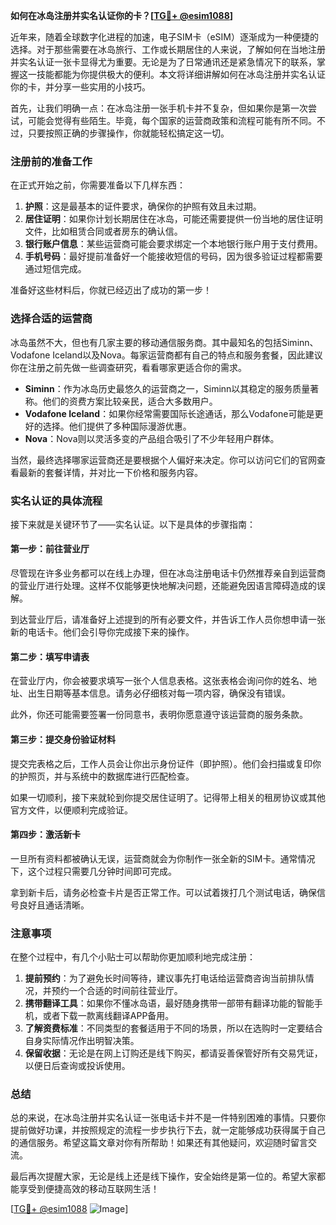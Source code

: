 **如何在冰岛注册并实名认证你的卡？[[TG💪+ @esim1088](https://t.me/s/esim1088)]**

近年来，随着全球数字化进程的加速，电子SIM卡（eSIM）逐渐成为一种便捷的选择。对于那些需要在冰岛旅行、工作或长期居住的人来说，了解如何在当地注册并实名认证一张卡显得尤为重要。无论是为了日常通讯还是紧急情况下的联系，掌握这一技能都能为你提供极大的便利。本文将详细讲解如何在冰岛注册并实名认证你的卡，并分享一些实用的小技巧。

首先，让我们明确一点：在冰岛注册一张手机卡并不复杂，但如果你是第一次尝试，可能会觉得有些陌生。毕竟，每个国家的运营商政策和流程可能有所不同。不过，只要按照正确的步骤操作，你就能轻松搞定这一切。

### 注册前的准备工作

在正式开始之前，你需要准备以下几样东西：

1. **护照**：这是最基本的证件要求，确保你的护照有效且未过期。
2. **居住证明**：如果你计划长期居住在冰岛，可能还需要提供一份当地的居住证明文件，比如租赁合同或者房东的确认信。
3. **银行账户信息**：某些运营商可能会要求绑定一个本地银行账户用于支付费用。
4. **手机号码**：最好提前准备好一个能接收短信的号码，因为很多验证过程都需要通过短信完成。

准备好这些材料后，你就已经迈出了成功的第一步！

### 选择合适的运营商

冰岛虽然不大，但也有几家主要的移动通信服务商。其中最知名的包括Siminn、Vodafone Iceland以及Nova。每家运营商都有自己的特点和服务套餐，因此建议你在注册之前先做一些调查研究，看看哪家更适合你的需求。

- **Siminn**：作为冰岛历史最悠久的运营商之一，Siminn以其稳定的服务质量著称。他们的资费方案比较亲民，适合大多数用户。
- **Vodafone Iceland**：如果你经常需要国际长途通话，那么Vodafone可能是更好的选择。他们提供了多种国际漫游优惠。
- **Nova**：Nova则以灵活多变的产品组合吸引了不少年轻用户群体。

当然，最终选择哪家运营商还是要根据个人偏好来决定。你可以访问它们的官网查看最新的套餐详情，并对比一下价格和服务内容。

### 实名认证的具体流程

接下来就是关键环节了——实名认证。以下是具体的步骤指南：

#### 第一步：前往营业厅
尽管现在许多业务都可以在线上办理，但在冰岛注册电话卡仍然推荐亲自到运营商的营业厅进行处理。这样不仅能够更快地解决问题，还能避免因语言障碍造成的误解。

到达营业厅后，请准备好上述提到的所有必要文件，并告诉工作人员你想申请一张新的电话卡。他们会引导你完成接下来的操作。

#### 第二步：填写申请表
在营业厅内，你会被要求填写一张个人信息表格。这张表格会询问你的姓名、地址、出生日期等基本信息。请务必仔细核对每一项内容，确保没有错误。

此外，你还可能需要签署一份同意书，表明你愿意遵守该运营商的服务条款。

#### 第三步：提交身份验证材料
提交完表格之后，工作人员会让你出示身份证件（即护照）。他们会扫描或复印你的护照页，并与系统中的数据库进行匹配检查。

如果一切顺利，接下来就轮到你提交居住证明了。记得带上相关的租房协议或其他官方文件，以便顺利完成验证。

#### 第四步：激活新卡
一旦所有资料都被确认无误，运营商就会为你制作一张全新的SIM卡。通常情况下，这个过程只需要几分钟时间即可完成。

拿到新卡后，请务必检查卡片是否正常工作。可以试着拨打几个测试电话，确保信号良好且通话清晰。

### 注意事项

在整个过程中，有几个小贴士可以帮助你更加顺利地完成注册：

1. **提前预约**：为了避免长时间等待，建议事先打电话给运营商咨询当前排队情况，并预约一个合适的时间前往营业厅。
2. **携带翻译工具**：如果你不懂冰岛语，最好随身携带一部带有翻译功能的智能手机，或者下载一款离线翻译APP备用。
3. **了解资费标准**：不同类型的套餐适用于不同的场景，所以在选购时一定要结合自身实际情况作出明智决策。
4. **保留收据**：无论是在网上订购还是线下购买，都请妥善保管好所有交易凭证，以便日后查询或投诉使用。

### 总结

总的来说，在冰岛注册并实名认证一张电话卡并不是一件特别困难的事情。只要你提前做好功课，并按照规定的流程一步步执行下去，就一定能够成功获得属于自己的通信服务。希望这篇文章对你有所帮助！如果还有其他疑问，欢迎随时留言交流。

最后再次提醒大家，无论是线上还是线下操作，安全始终是第一位的。希望大家都能享受到便捷高效的移动互联网生活！

[[TG💪+ @esim1088](https://t.me/s/esim1088) ![Image](https://i.postimg.cc/4NQfJmqS/Snipaste-2025-05-13-00-14-12.png)]